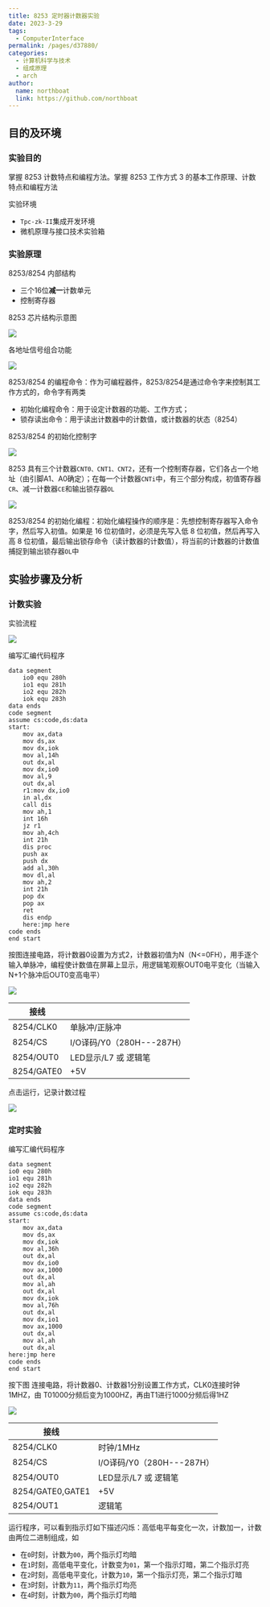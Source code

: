```yaml
---
title: 8253 定时器计数器实验
date: 2023-3-29
tags: 
  - ComputerInterface
permalink: /pages/d37880/
categories: 
  - 计算机科学与技术
  - 组成原理
  - arch
author: 
  name: northboat
  link: https://github.com/northboat
---
```


## 目的及环境

### 实验目的

掌握 8253 计数特点和编程方法。掌握 8253 工作方式 3 的基本工作原理、计数特点和编程方法

实验环境

- `Tpc-zk-II`集成开发环境
- 微机原理与接口技术实验箱

### 实验原理

8253/8254 内部结构

- 三个16位**减一**计数单元
- 控制寄存器

8253 芯片结构示意图

<img src=".\assets\image-20230406095009956.png">

各地址信号组合功能

<img src=".\assets\image-20230406095155579.png">

8253/8254 的编程命令：作为可编程器件，8253/8254是通过命令字来控制其工作方式的，命令字有两类

- 初始化编程命令：用于设定计数器的功能、工作方式；
- 锁存读出命令：用于读出计数器中的计数值，或计数器的状态（8254）

8253/8254 的初始化控制字

<img src=".\assets\image-20230406095315846.png">

8253 具有三个计数器`CNT0、CNT1、CNT2`，还有一个控制寄存器，它们各占一个地址（由引脚A1、A0确定）；在每一个计数器`CNTi`中，有三个部分构成，初值寄存器`CR`、减一计数器`CE`和输出锁存器`OL`	

<img src=".\assets\image-20230409100556044.png">

8253/8254 的初始化编程：初始化编程操作的顺序是：先想控制寄存器写入命令字，然后写入初值。如果是 16 位初值时，必须是先写入低 8 位初值，然后再写入高 8 位初值，最后输出锁存命令（读计数器的计数值），将当前的计数器的计数值捕捉到输出锁存器`OL`中

## 实验步骤及分析

### 计数实验

实验流程

<img src=".\assets\image-20230409100630614.png">

编写汇编代码程序

```assembly
data segment
	io0 equ 280h
	io1 equ 281h
	io2 equ 282h
	iok equ 283h
data ends
code segment
assume cs:code,ds:data
start:
	mov ax,data
	mov ds,ax
	mov dx,iok
	mov al,14h
	out dx,al
	mov dx,io0
	mov al,9
	out dx,al
	r1:mov dx,io0
	in al,dx
	call dis
	mov ah,1
	int 16h
	jz r1
	mov ah,4ch
	int 21h
	dis proc
	push ax
	push dx
	add al,30h
	mov dl,al
	mov ah,2
	int 21h
	pop dx
	pop ax
	ret
	dis endp
	here:jmp here
code ends
end start
```

按图连接电路，将计数器0设置为方式2，计数器初值为N（N<=0FH），用手逐个输入单脉冲，编程使计数值在屏幕上显示，用逻辑笔观察OUT0电平变化（当输入N+1个脉冲后OUT0变高电平）

<img src=".\assets\image-20230409101036748.png">

| 接线       |                           |
| ---------- | ------------------------- |
| 8254/CLK0  | 单脉冲/正脉冲             |
| 8254/CS    | I/O译码/Y0（280H---287H） |
| 8254/OUT0  | LED显示/L7 或 逻辑笔      |
| 8254/GATE0 | +5V                       |

点击运行，记录计数过程

<img src=".\assets\count.png">

### 定时实验

编写汇编代码程序

```assembly
data segment
io0 equ 280h
io1 equ 281h
io2 equ 282h
iok equ 283h
data ends
code segment
assume cs:code,ds:data
start:
    mov ax,data
    mov ds,ax
    mov dx,iok
    mov al,36h
    out dx,al
    mov dx,io0
    mov ax,1000
    out dx,al
    mov al,ah
    out dx,al
    mov dx,iok
    mov al,76h
    out dx,al
    mov dx,io1
    mov ax,1000
    out dx,al
    mov al,ah
    out dx,al
here:jmp here
code ends
end start
```

按下图 连接电路，将计数器0、计数器1分别设置工作方式，CLK0连接时钟1MHZ，由  T01000分频后变为1000HZ，再由T1进行1000分频后得1HZ

<img src=".\assets\image-20230409101423583.png">

| 接线             |                           |
| ---------------- | ------------------------- |
| 8254/CLK0        | 时钟/1MHz                 |
| 8254/CS          | I/O译码/Y0（280H---287H） |
| 8254/OUT0        | LED显示/L7 或 逻辑笔      |
| 8254/GATE0,GATE1 | +5V                       |
| 8254/OUT1        | 逻辑笔                    |

运行程序，可以看到指示灯如下描述闪烁：高低电平每变化一次，计数加一，计数由两位二进制组成，如

- 在`0`时刻，计数为`00`，两个指示灯均暗
- 在`1`时刻，高低电平变化，计数变为`01`，第一个指示灯暗，第二个指示灯亮
- 在`2`时刻，高低电平变化，计数为`10`，第一个指示灯亮，第二个指示灯暗
- 在`3`时刻，计数为`11`，两个指示灯均亮
- 在`4`时刻，计数为`00`，两个指示灯均暗
